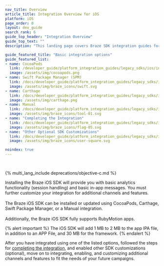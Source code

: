 ```yaml
---
nav_title: Overview
article_title: Integration Overview for iOS
platform: iOS
page_order: 0
layout: dev_guide
search_rank: 6
guide_top_header: "Integration Overview"
guide_top_text: ""
description: "This landing page covers Braze SDK integration guides for CocoaPods, Swift Package Manager, Carthage, and more."

guide_featured_title: "Basic integration options"
guide_featured_list:
- name: CocoaPods
  link: /developer_guide/platform_integration_guides/legacy_sdks/ios/initial_sdk_setup/installation_methods/cocoapods/
  image: /assets/img/cocoapods.png
- name: Swift Package Manager (SPM)
  link: /docs/developer_guide/platform_integration_guides/legacy_sdks/ios/initial_sdk_setup/installation_methods/swift_package_manager/
  image: /assets/img/braze_icons/swift.svg
- name: Carthage
  link: /docs/developer_guide/platform_integration_guides/legacy_sdks/ios/initial_sdk_setup/installation_methods/carthage_integration/
  image: /assets/img/carthage.png
- name: Manual
  link: /docs/developer_guide/platform_integration_guides/legacy_sdks/ios/initial_sdk_setup/installation_methods/manual_integration_options/
  image: /assets/img/braze_icons/tool-01.svg
- name: "Completing the Integration"
  link: /docs/developer_guide/platform_integration_guides/legacy_sdks/ios/initial_sdk_setup/completing_integration/
  image: /assets/img/braze_icons/flag-05.svg
- name: "Other Optional SDK Customizations"
  link: /docs/developer_guide/platform_integration_guides/legacy_sdks/ios/initial_sdk_setup/ios_sdk_integration
  image: /assets/img/braze_icons/user-square.svg

noindex: true
---
```

<br>

{% multi_lang_include deprecations/objective-c.md %}

Installing the Braze iOS SDK will provide you with basic analytics functionality (session handling) and basic in-app messages. You must further customize your integration for additional channels and features. <br> <br> The Braze iOS SDK can be installed or updated using CocoaPods, Carthage, Swift Package Manager, or a Manual integration. <br> <br> Additionally, the Braze iOS SDK fully supports RubyMotion apps.

{% alert important %}
The iOS SDK will add 1&nbsp;MB to 2&nbsp;MB to the app IPA file, in addition to an APP File, and 30&nbsp;MB for the framework.
{% endalert %}

After you have integrated using one of the listed options, followed the steps for [completing the integration]({{site.baseurl}}/developer_guide/platform_integration_guides/ios/initial_sdk_setup/completing_integration/), and enabled other SDK customizations (optional), move on to integrating, enabling, and customizing additional channels and features to fit the needs of your future campaigns.  

<br>
